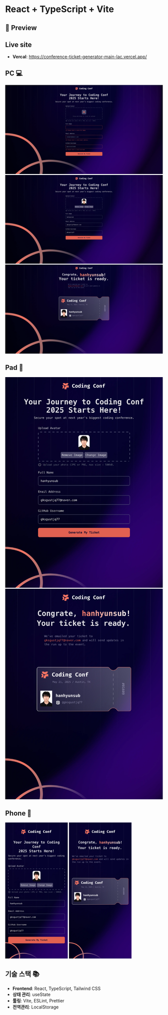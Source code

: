 # React + TypeScript + Vite

## 📸 Preview

## Live site

- **Vercal**: https://conference-ticket-generator-main-lac.vercel.app/

## PC 💻

![](./src/assets/screenshot/pc/pc-lg_1.png)
![](./src/assets/screenshot/pc/pc-lg_2.png)
![](./src/assets/screenshot/pc/pc-lg_3.png)

## Pad 📱

![](./src//assets/screenshot/tablet/t-md_1.png)
![](./src//assets/screenshot/tablet/t-md_2.png)

## Phone 📱

<p align="left">
  <img src="./src/assets/screenshot/mobile/m-sm_1.png" width="200" />
  <img src="./src/assets/screenshot/mobile/m-sm_2.png" width="200" />
</p>

## 기술 스택 📚

- **Frontend**: React, TypeScript, Tailwind CSS
- **상태 관리**: useState
- **툴링**: Vite, ESLint, Prettier
- **전역관리**: LocalStorage
